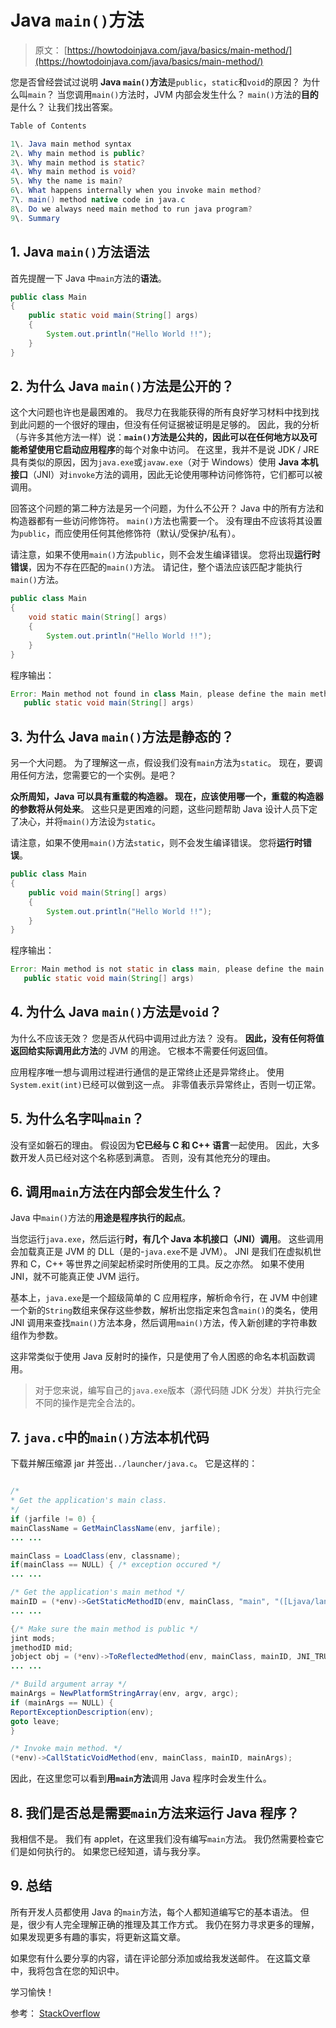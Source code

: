 # Java `main()`方法

> 原文： [https://howtodoinjava.com/java/basics/main-method/](https://howtodoinjava.com/java/basics/main-method/)

您是否曾经尝试过说明 **Java `main()`方法**是`public`，`static`和`void`的原因？ 为什么叫`main`？ 当您调用`main()`方法时，JVM 内部会发生什么？ `main()`方法的**目的**是什么？ 让我们找出答案。

```java
Table of Contents

1\. Java main method syntax
2\. Why main method is public?
3\. Why main method is static?
4\. Why main method is void?
5\. Why the name is main?
6\. What happens internally when you invoke main method?
7\. main() method native code in java.c
8\. Do we always need main method to run java program?
9\. Summary
```

## 1\. Java `main()`方法语法

首先提醒一下 Java 中`main`方法的**语法**。

```java
public class Main 
{
    public static void main(String[] args) 
    {
        System.out.println("Hello World !!");
    }
}

```

## 2\. 为什么 Java `main()`方法是公开的？

这个大问题也许也是最困难的。 我尽力在我能获得的所有良好学习材料中找到找到此问题的一个很好的理由，但没有任何证据被证明是足够的。 因此，我的分析（与许多其他方法一样）说：**`main()`方法是公共的，因此可以在任何地方以及可能希望使用它启动应用程序**的每个对象中访问。 在这里，我并不是说 JDK / JRE 具有类似的原因，因为`java.exe`或`javaw.exe`（对于 Windows）使用 **Java 本机接口**（JNI）对`invoke`方法的调用，因此无论使用哪种访问修饰符，它们都可以被调用。

回答这个问题的第二种方法是另一个问题，为什么不公开？ Java 中的所有方法和构造器都有一些访问修饰符。 `main()`方法也需要一个。 没有理由不应该将其设置为`public`，而应使用任何其他修饰符（默认/受保护/私有）。

请注意，如果不使用`main()`方法`public`，则不会发生编译错误。 您将出现**运行时错误**，因为不存在匹配的`main()`方法。 请记住，整个语法应该匹配才能执行`main()`方法。

```java
public class Main 
{
    void static main(String[] args) 
    {
        System.out.println("Hello World !!");
    }
}

```

程序输出：

```java
Error: Main method not found in class Main, please define the main method as:
   public static void main(String[] args)

```

## 3\. 为什么 Java `main()`方法是静态的？

另一个大问题。 为了理解这一点，假设我们没有`main`方法为`static`。 现在，要调用任何方法，您需要它的一个实例。是吧？

**众所周知，Java 可以具有重载的构造器。 现在，应该使用哪一个，重载的构造器的参数将从何处来**。 这些只是更困难的问题，这些问题帮助 Java 设计人员下定了决心，并将`main()`方法设为`static`。

请注意，如果不使用`main()`方法`static`，则不会发生编译错误。 您将**运行时错误**。

```java
public class Main 
{
    public void main(String[] args) 
    {
        System.out.println("Hello World !!");
    }
}

```

程序输出：

```java
Error: Main method is not static in class main, please define the main method as:
   public static void main(String[] args)

```

## 4\. 为什么 Java `main()`方法是`void`？

为什么不应该无效？ 您是否从代码中调用过此方法？ 没有。 **因此，没有任何将值返回给实际调用此方法**的 JVM 的用途。 它根本不需要任何返回值。

应用程序唯一想与调用过程进行通信的是正常终止还是异常终止。 使用`System.exit(int)`已经可以做到这一点。 非零值表示异常终止，否则一切正常。

## 5\. 为什么名字叫`main`？

没有坚如磐石的理由。 假设因为**它已经与 C 和 C++ 语言**一起使用。 因此，大多数开发人员已经对这个名称感到满意。 否则，没有其他充分的理由。

## 6\. 调用`main`方法在内部会发生什么？

Java 中`main()`方法的**用途是程序执行的起点**。

当您运行`java.exe`，然后运行**时，有几个 Java 本机接口（JNI）调用**。 这些调用会加载真正是 JVM 的 DLL（是的-`java.exe`不是 JVM）。 JNI 是我们在虚拟机世界和 C，C++ 等世界之间架起桥梁时所使用的工具。反之亦然。 如果不使用 JNI，就不可能真正使 JVM 运行。

基本上，`java.exe`是一个超级简单的 C 应用程序，解析命令行，在 JVM 中创建一个新的`String`数组来保存这些参数，解析出您指定来包含`main()`的类名，使用 JNI 调用来查找`main()`方法本身，然后调用`main()`方法，传入新创建的字符串数组作为参数。

这非常类似于使用 Java 反射时的操作，只是使用了令人困惑的命名本机函数调用。

> 对于您来说，编写自己的`java.exe`版本（源代码随 JDK 分发）并执行完全不同的操作是完全合法的。

## 7\. `java.c`中的`main()`方法本机代码

下载并解压缩源 jar 并签出`../launcher/java.c`。 它是这样的：

```java

/*
* Get the application's main class.
*/
if (jarfile != 0) {
mainClassName = GetMainClassName(env, jarfile);
... ...

mainClass = LoadClass(env, classname);
if(mainClass == NULL) { /* exception occured */
... ...

/* Get the application's main method */
mainID = (*env)->GetStaticMethodID(env, mainClass, "main", "([Ljava/lang/String;)V");
... ...

{/* Make sure the main method is public */
jint mods;
jmethodID mid;
jobject obj = (*env)->ToReflectedMethod(env, mainClass, mainID, JNI_TRUE);
... ...

/* Build argument array */
mainArgs = NewPlatformStringArray(env, argv, argc);
if (mainArgs == NULL) {
ReportExceptionDescription(env);
goto leave;
}

/* Invoke main method. */
(*env)->CallStaticVoidMethod(env, mainClass, mainID, mainArgs);

```

因此，在这里您可以看到**用`main`方法**调用 Java 程序时会发生什么。

## 8\. 我们是否总是需要`main`方法来运行 Java 程序？

我相信不是。 我们有 applet，在这里我们没有编写`main`方法。 我仍然需要检查它们是如何执行的。 如果您已经知道，请与我分享。

## 9\. 总结

所有开发人员都使用 Java 的`main`方法，每个人都知道编写它的基本语法。 但是，很少有人完全理解正确的推理及其工作方式。 我仍在努力寻求更多的理解，如果发现更多有趣的事实，将更新这篇文章。

如果您有什么要分享的内容，请在评论部分添加或给我发送邮件。 在这篇文章中，我将包含在您的知识中。

学习愉快！

参考： [StackOverflow](https://stackoverflow.com/questions/146576/why-is-the-java-main-method-static?page=1&tab=votes#tab-top "source information")